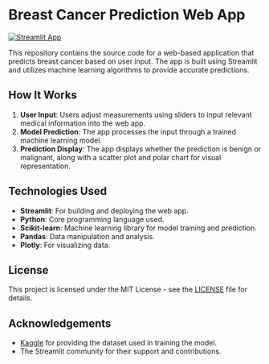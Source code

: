 # Breast Cancer Prediction Web App

[![Streamlit App](https://img.shields.io/badge/Streamlit-Live_App-green)](https://webapp-ml-cancer-prediction.streamlit.app/)

This repository contains the source code for a web-based application that predicts breast cancer based on user input. The app is built using Streamlit and utilizes machine learning algorithms to provide accurate predictions.

## How It Works

1. **User Input**: Users adjust measurements using sliders to input relevant medical information into the web app.
2. **Model Prediction**: The app processes the input through a trained machine learning model.
3. **Prediction Display**: The app displays whether the prediction is benign or malignant, along with a scatter plot and polar chart for visual representation.


## Technologies Used

- **Streamlit**: For building and deploying the web app.
- **Python**: Core programming language used.
- **Scikit-learn**: Machine learning library for model training and prediction.
- **Pandas**: Data manipulation and analysis.
- **Plotly**: For visualizing data.


## License

This project is licensed under the MIT License - see the [LICENSE](LICENSE) file for details.

## Acknowledgements

- [Kaggle](https://www.kaggle.com/datasets/uciml/breast-cancer-wisconsin-data) for providing the dataset used in training the model.
- The Streamlit community for their support and contributions.
